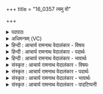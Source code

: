 +++
title = "16_0357 त्यमु वो"

+++
<details><summary>पदपाठः</summary>

त्य꣢म्। उ꣣। वः। अ꣡प्र꣢꣯हणम्। अ। प्र꣣हणम्। गृणीषे꣢। श꣡व꣢꣯सः। प꣡ति꣢꣯म्। इ꣡न्द्र꣢꣯म्। विश्वा꣣सा꣡ह꣢म्। वि꣣श्वा। सा꣡ह꣢꣯म्। न꣡र꣢꣯म्। श꣡चि꣢꣯ष्ठम्। वि꣣श्व꣡वे꣢दसम्। वि꣣श्व꣢। वे꣣दसम्। ३५७।
</details>

<details><summary>अधिमन्त्रम् (VC)</summary>

- इन्द्रः
- शंयुर्बार्हस्पत्यः
- अनुष्टुप्
- गान्धारः
- ऐन्द्रं काण्डम्
</details>

<details><summary>हिन्दी : आचार्य रामनाथ वेदालंकार - विषयः</summary>

अगले मन्त्र में यह वर्णन है कि इन्द्रपदवाच्य परमात्मा और राजा कैसा है।
</details>

<details><summary>हिन्दी : आचार्य रामनाथ वेदालंकार - पदार्थः</summary>

पदार्थान्वय -  हे प्रजाजनो ! मैं (वः) तुम्हारे व अपने हितार्थ (त्यम् उ) उस, (अप्रहणम्) किसी से न मारे जा सकने योग्य अथवा अन्याय से किसी को न मारनेवाले, (शवसः पतिम्) बल और सेना के अधिपति, (विश्वासाहम्) सब शत्रुओं वा विघ्नों को परास्त करनेवाले, (नरम्) नेता, (शचिष्ठम्) अतिशय कर्मनिष्ठ, (विश्ववेदसम्) ब्रह्माण्ड वा राष्ट्र के सब घटनाचक्र को जाननेवाले (इन्द्रम्) शूरवीर परमात्मा वा राजा की (गृणीषे) गुण-कर्मों के वर्णन द्वारा स्तुति करता हूँ ॥६॥
</details>

<details><summary>हिन्दी : आचार्य रामनाथ वेदालंकार - भावार्थः</summary>

भावार्थ -  जो प्रजाओं का हित चाहते हैं उन मन्त्री, पुरोहित आदियों को चाहिए कि मन्त्रोक्त गुणों से अलङ्कृत जगदीश्वर का गुण-कर्मों के कीर्तन द्वारा और उसकी गरिमा के गान द्वारा सर्वत्र प्रचार करें और वैसे ही गुणी राजा को उसके गुणों के वर्णन द्वारा कर्तव्य के प्रति प्रोत्साहित करें ॥६॥
</details>

<details><summary>संस्कृत : आचार्य रामनाथ वेदालंकार - विषयः</summary>

अथेन्द्रपदवाच्यः परमात्मा राजा च कीदृशोऽस्तीत्याह।
</details>

<details><summary>संस्कृत : आचार्य रामनाथ वेदालंकार - पदार्थः</summary>

पदार्थान्वय -  हे प्रजाजनाः ! अहम् (वः)युष्मभ्यम्, अस्मभ्यं चेत्यपि ध्वन्यते, युष्माकमस्माकं च हितायेत्यर्थः (त्यम् उ) तं प्रख्यातम्, (अप्रहणम्२) न केनापि प्रहन्तुं शक्यम्, यद्वाऽन्यायेन कञ्चित् न घ्नन्तम्। अत्र प्र पूर्वाद् हन्तेः कर्मणि कर्तरि वा क्विप्, नञ्समासः। (शवसः पतिम्) बलस्य सैन्यस्य वा अधीश्वरम्, (विश्वासाहम्) यो विश्वान् शत्रून् विघ्नान् वा सहते अभिभवति तम्। अत्र विश्वपूर्वात् सह धातोः ‘छन्दसि सहः। अ० ३।१।६३’ इति ण्विः ‘अन्येषामपि दृश्यते। अ० ६।३।१३७’ इति दीर्घश्च। (नरम्) नेतारम्, (शचिष्ठम्) अतिशयेन कर्मनिष्ठम्। अतिशयेन शचीमान् इति शचिष्ठः। अतिशायने इष्ठनि ‘विन्मतोर्लुक्। अ० ५।३।६५’ इति मतोर्लुक्। (विश्ववेदसम्) यो ब्रह्माण्डस्य राष्ट्रस्य वा विश्वं घटनाचक्रं वेत्ति तम् (इन्द्रम्) शूरं परमात्मानं राजानं वा (गृणीषे) गुणकर्मवर्णनेन स्तौमि। गॄ शब्दे धातोर्लेट्युत्तमैकवचने रूपम्। ‘सिब्बहुलं लेटि। अ० ३।१।३४’ इति सिप् ॥६॥३
</details>

<details><summary>संस्कृत : आचार्य रामनाथ वेदालंकार - भावार्थः</summary>

भावार्थ -  ये प्रजानां हितमिच्छन्ति तैरमात्यपुरोहितादिभिः मन्त्रोक्तगुणगणालङ्कृतो जगदीश्वरो गुणकर्मकीर्तनद्वारा तद्गरिम्णो गानद्वारा च सर्वत्र प्रचारणीयस्तादृशो नरेश्वरश्च गुणवर्णनेन कर्त्तव्यं प्रति प्रोत्साहनीयः ॥६॥
</details>

<details><summary>संस्कृत : आचार्य रामनाथ वेदालंकार - पादटिप्पनी</summary>

टिप्पनी -   १. ऋ० ६।४४।४, ‘मंहिष्ठं विश्वचर्षणिम्’ इति चतुर्थः पादः। २. (अप्रहणम्) योऽन्यायेन कञ्चिन्न प्रहन्ति तम्—इति ऋ० ६।४४।४ भाष्ये द०। ३. ऋग्भाष्ये दयानन्दर्षिर्मन्त्रमेतं राजप्रजाविषये व्याख्यातवान्।
</details>